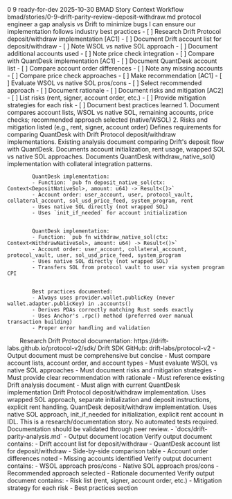 <story-context id="bmad/bmm/workflows/4-implementation/story-context/template" v="1.0">
  <metadata>
    <epicId>0</epicId>
    <storyId>9</storyId>
    <title>Drift Parity Review for Deposit/Withdraw</title>
    <status>ready-for-dev</status>
    <generatedAt>2025-10-30</generatedAt>
    <generator>BMAD Story Context Workflow</generator>
    <sourceStoryPath>bmad/stories/0-9-drift-parity-review-deposit-withdraw.md</sourceStoryPath>
  </metadata>

  <story>
    <asA>protocol engineer</asA>
    <iWant>a gap analysis vs Drift to minimize bugs</iWant>
    <soThat>I can ensure our implementation follows industry best practices</soThat>
    <tasks>
- [ ] Research Drift Protocol deposit/withdraw implementation [AC1]
  - [ ] Document Drift account list for deposit/withdraw
  - [ ] Note WSOL vs native SOL approach
  - [ ] Document additional accounts used
  - [ ] Note price check integration
- [ ] Compare with QuantDesk implementation [AC1]
  - [ ] Document QuantDesk account list
  - [ ] Compare account order differences
  - [ ] Note any missing accounts
  - [ ] Compare price check approaches
- [ ] Make recommendation [AC1]
  - [ ] Evaluate WSOL vs native SOL pros/cons
  - [ ] Select recommended approach
  - [ ] Document rationale
- [ ] Document risks and mitigation [AC2]
  - [ ] List risks (rent, signer, account order, etc.)
  - [ ] Provide mitigation strategies for each risk
  - [ ] Document best practices learned
    </tasks>
  </story>

  <acceptanceCriteria>
1. Document compares account lists, WSOL vs native SOL, remaining accounts, price checks; recommended approach selected (native/WSOL)
2. Risks and mitigation listed (e.g., rent, signer, account order)
  </acceptanceCriteria>

  <artifacts>
    <docs>
      <doc path="bmad/docs/tech-spec-epic-0.md" title="Epic 0 Technical Specification" section="Drift Parity Review">
        Defines requirements for comparing QuantDesk with Drift Protocol deposit/withdraw implementations.
      </doc>
      <doc path="DRIFT_DEPOSIT_ANALYSIS.md" title="Drift Protocol Deposit Flow Analysis" section="Key Findings">
        Existing analysis document comparing Drift's deposit flow with QuantDesk. Documents account initialization, rent usage, wrapped SOL vs native SOL approaches.
      </doc>
      <doc path="contracts/docs/TOKEN_OPERATIONS_STRUCT_GUIDE.md" title="Token Operations Structure Guide" section="withdraw_native_sol()">
        Documents QuantDesk withdraw_native_sol() implementation with collateral integration patterns.
      </doc>
    </docs>
    <code>
      <artifact path="contracts/programs/quantdesk-perp-dex/src/instructions/collateral_management.rs" kind="instruction" symbol="deposit_native_sol" lines="140-198" reason="QuantDesk deposit native SOL instruction. Used for comparison with Drift's approach.">
        QuantDesk implementation:
        - Function: `pub fn deposit_native_sol(ctx: Context&lt;DepositNativeSol&gt;, amount: u64) -&gt; Result&lt;()&gt;`
        - Account order: user_account, user, protocol_vault, collateral_account, sol_usd_price_feed, system_program, rent
        - Uses native SOL directly (not wrapped SOL)
        - Uses `init_if_needed` for account initialization
      </artifact>
      <artifact path="contracts/programs/quantdesk-perp-dex/src/instructions/collateral_management.rs" kind="instruction" symbol="withdraw_native_sol" lines="200-245" reason="QuantDesk withdraw native SOL instruction. Used for comparison with Drift's approach.">
        QuantDesk implementation:
        - Function: `pub fn withdraw_native_sol(ctx: Context&lt;WithdrawNativeSol&gt;, amount: u64) -&gt; Result&lt;()&gt;`
        - Account order: user_account, collateral_account, protocol_vault, user, sol_usd_price_feed, system_program
        - Uses native SOL directly (not wrapped SOL)
        - Transfers SOL from protocol vault to user via system program CPI
      </artifact>
      <artifact path="frontend/src/services/smartContractService.ts" kind="service" symbol="depositNativeSOLBestPractice" lines="2046-2286" reason="Frontend service implementing best practices for deposit. Documents recommended patterns and aligns with Anchor best practices.">
        Best practices documented:
        - Always uses provider.wallet.publicKey (never wallet.adapter.publicKey) in .accounts()
        - Derives PDAs correctly matching Rust seeds exactly
        - Uses Anchor's .rpc() method (preferred over manual transaction building)
        - Proper error handling and validation
      </artifact>
    </code>
    <dependencies>
      <dependency>
        <ecosystem>Research</ecosystem>
        <packages>
          <package>Drift Protocol documentation: https://drift-labs.github.io/protocol-v2/sdk/</package>
          <package>Drift SDK GitHub: drift-labs/protocol-v2</package>
        </packages>
      </dependency>
    </dependencies>
  </artifacts>

  <constraints>
    - Output document must be comprehensive but concise
    - Must compare account lists, account order, and account types
    - Must evaluate WSOL vs native SOL approaches
    - Must document risks and mitigation strategies
    - Must provide clear recommendation with rationale
    - Must reference existing Drift analysis document
    - Must align with current QuantDesk implementation
  </constraints>
  <interfaces>
    <interface name="Drift deposit/withdraw flow" kind="external reference" signature="Drift Protocol deposit/withdraw implementation" path="https://drift-labs.github.io/protocol-v2/sdk/">
      Drift Protocol deposit/withdraw implementation. Uses wrapped SOL approach, separate initialization and deposit instructions, explicit rent handling.
    </interface>
    <interface name="QuantDesk deposit/withdraw flow" kind="implementation" signature="QuantDesk deposit/withdraw implementation" path="contracts/programs/quantdesk-perp-dex/src/instructions/collateral_management.rs">
      QuantDesk deposit/withdraw implementation. Uses native SOL approach, init_if_needed for initialization, explicit rent account in IDL.
    </interface>
  </interfaces>
  <tests>
    <standards>
      This is a research/documentation story. No automated tests required. Documentation should be validated through peer review.
    </standards>
    <locations>
      - `docs/drift-parity-analysis.md` - Output document location
    </locations>
    <ideas>
      <test ac="AC1" idea="Document validation: Account lists comparison">
        Verify output document contains:
        - Drift account list for deposit/withdraw
        - QuantDesk account list for deposit/withdraw
        - Side-by-side comparison table
        - Account order differences noted
        - Missing accounts identified
      </test>
      <test ac="AC1" idea="Document validation: WSOL vs native SOL evaluation">
        Verify output document contains:
        - WSOL approach pros/cons
        - Native SOL approach pros/cons
        - Recommended approach selected
        - Rationale documented
      </test>
      <test ac="AC2" idea="Document validation: Risks and mitigation">
        Verify output document contains:
        - Risk list (rent, signer, account order, etc.)
        - Mitigation strategy for each risk
        - Best practices section
      </test>
    </ideas>
  </tests>
</story-context>

